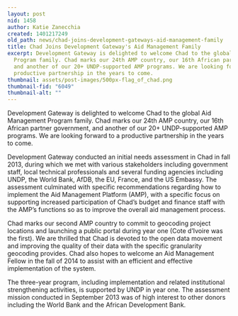 ```yaml
---
layout: post
nid: 1458
author: Katie Zanecchia
created: 1401217249
old_path: news/chad-joins-development-gateways-aid-management-family
title: Chad Joins Development Gateway's Aid Management Family
excerpt: Development Gateway is delighted to welcome Chad to the global Aid Management
  Program family. Chad marks our 24th AMP country, our 16th African partner government,
  and another of our 20+ UNDP-supported AMP programs. We are looking forward to a
  productive partnership in the years to come.
thumbnail: assets/post-images/500px-flag_of_chad.png
thumbnail-fid: "6049"
thumbnail-alt: ""
---
```


Development Gateway is delighted to welcome Chad to the global Aid Management Program family. Chad marks our 24th AMP country, our 16th African partner government, and another of our 20+ UNDP-supported AMP programs. We are looking forward to a productive partnership in the years to come.

Development Gateway conducted an initial needs assessment in Chad in fall 2013, during which we met with various stakeholders including government staff, local technical professionals and several funding agencies including UNDP, the World Bank, AfDB, the EU, France, and the US Embassy. The assessment culminated with specific recommendations regarding how to implement the Aid Management Platform (AMP), with a specific focus on supporting increased participation of Chad’s budget and finance staff with the AMP’s functions so as to improve the overall aid management process.

Chad marks our second AMP country to commit to geocoding project locations and launching a public portal during year one (Cote d’Ivoire was the first). We are thrilled that Chad is devoted to the open data movement and improving the quality of their data with the specific granularity geocoding provides. Chad also hopes to welcome an Aid Management Fellow in the fall of 2014 to assist with an efficient and effective implementation of the system.

The three-year program, including implementation and related institutional strengthening activities, is supported by UNDP in year one. The assessment mission conducted in September 2013 was of high interest to other donors including the World Bank and the African Development Bank.
